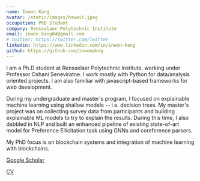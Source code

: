 ```yaml
---
name: Inwon Kang
avatar: /static/images/hawaii.jpeg
occupation: PhD Student
company: Rensselaer Polytechnic Institute
email: inwon.kang04@gmail.com
# twitter: https://twitter.com/Twitter
linkedin: https://www.linkedin.com/in/inwon-kang
github: https://github.com/inwonakng
---
```


I am a Ph.D student at Rensselaer Polytechnic Institute, working under Professor Oshani Seneviratne.
I work mostly with Python for data/analysis oriented projects.
I am also familiar with javascript-based frameworks for web development.

During my undergraduate and master's program, I focused on explainable machine learning using shallow models -- i.e. decision trees.
My master's project was on collecting survey data from participants and building explainable ML models to try to explain the results.
During this time, I also dabbled in NLP and built an enhanced pipeline of existing state-of-art model for Preference Ellicitation task using GNNs and coreference parsers.

My PhD focus is on blockchain systems and integration of machine learning with blockchains.

[Google Scholar](https://scholar.google.com/citations?user=ef-tRpMAAAAJ&hl=en&inst=5831747260623323207)

[CV](https://github.com/inwonakng/homepage/raw/master/public/static/pdf/resume.pdf)
